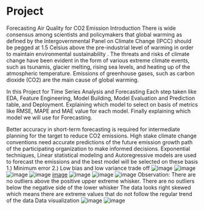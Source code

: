 # Project
Forecasting Air Quality for CO2 Emission
Introduction
There is wide consensus among scientists and policymakers that global warming as defined by the Intergovernmental Panel on Climate Change (IPCC) should be pegged at 1.5 Celsius above the pre-industrial level of warming in order to maintain environmental sustainability . The threats and risks of climate change have been evident in the form of various extreme climate events, such as tsunamis, glacier melting, rising sea levels, and heating up of the atmospheric temperature. Emissions of greenhouse gases, such as carbon dioxide (CO2) are the main cause of global warming.

In this Project for Time Series Analysis and Forecasting 
Each step taken like EDA, Feature Engineering, Model Building,  Model Evaluation and Prediction table, and Deployment. Explaining which model to select on basis of metrics like RMSE, MAPE and MAE value for each model. Finally explaining which model we will use for Forecasting.

Better accuracy in short-term forecasting is required for intermediate planning for the target to reduce CO2 emissions. High stake climate change conventions need accurate predictions of the future emission growth path of the participating organization to make informed decisions. Exponential techniques, Linear statistical modeling and Autoregressive models are used to forecast the emissions and the best model will be selected on these basis
1.) Minimum error 
2.) Low bias and low variance trade off
![image](https://user-images.githubusercontent.com/101926069/185865677-0b103beb-9428-49b8-965f-9c1700608dac.png)
![image](https://user-images.githubusercontent.com/101926069/185866026-c0ed5021-c01f-49a7-82e8-6df5d51cdc6c.png)
![image](https://user-images.githubusercontent.com/101926069/185866083-737be3d8-1918-4190-bb6d-694dc3516a23.png)
![image](https://user-images.githubusercontent.com/101926069/185866137-1640ce6c-fdc2-4b64-ad15-8af77b98cd18.png)
[image](https://user-images.githubusercontent.com/101926069/185866311-cd531270-a43b-48ba-8877-b16559a38e17.png)
![image](https://user-images.githubusercontent.com/101926069/185869996-f8c5445a-2033-4f22-b72c-19a15e07e16d.png) ![image](https://user-images.githubusercontent.com/101926069/185870059-4bf7f339-c31f-4336-aa11-4c75b9643437.png)
![image](https://user-images.githubusercontent.com/101926069/185870119-12b50c77-d2ad-4007-8482-d0f481dfddf4.png)
Observation:
 There are no outliers above the positive upper extreme whisker.
 There are no outliers below the negative side of the lower whisker
 The data looks right skewed which means there are extreme values that do not follow the regular trend of the data
Data visualization
![image](https://user-images.githubusercontent.com/101926069/185870450-f883874d-9f3f-4bac-b747-a1c6b903efba.png)
![image](https://user-images.githubusercontent.com/101926069/185870542-0a122d4e-7385-471d-bd9e-3da7f760eb2f.png)




